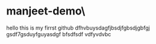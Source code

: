 # manjeet-demo\
hello this is my firrst github
dfhvbuysdagfjbsdjfgbsdjgbfgj
gsdf7gsduyfguyasdgf
bfsdfsdf
vdfyvdvbc
